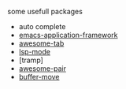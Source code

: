 some usefull packages

- auto complete
- [emacs-application-framework](https://github.com/manateelazycat/emacs-application-framework)
- [awesome-tab](https://github.com/manateelazycat/awesome-tab)
- [lsp-mode](https://github.com/emacs-lsp/lsp-mode)
- [tramp]
- [awesome-pair](https://github.com/manateelazycat/awesome-pair)
- [buffer-move](https://www.emacswiki.org/emacs/buffer-move.el)
